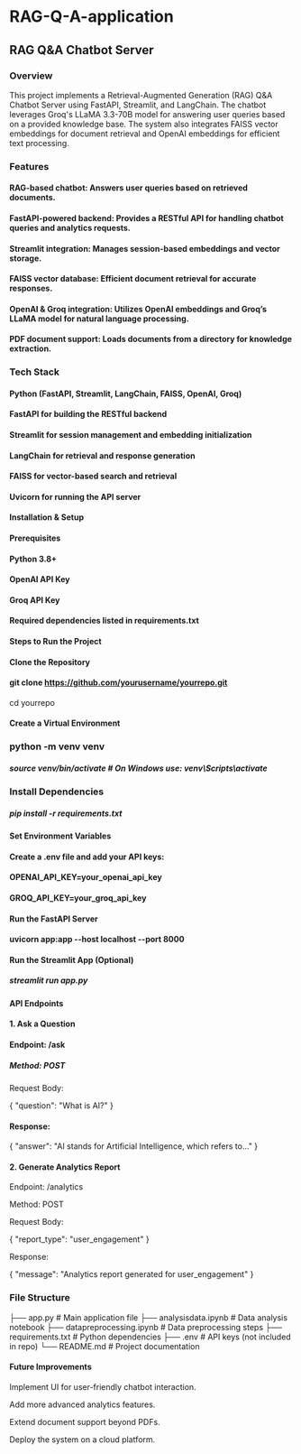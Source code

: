 # RAG-Q-A-application

## RAG Q&A Chatbot Server

### Overview

This project implements a Retrieval-Augmented Generation (RAG) Q&A Chatbot Server using FastAPI, Streamlit, and LangChain. The chatbot leverages Groq's LLaMA 3.3-70B model for answering user queries based on a provided knowledge base. The system also integrates FAISS vector embeddings for document retrieval and OpenAI embeddings for efficient text processing.

### Features

#### RAG-based chatbot: Answers user queries based on retrieved documents.

#### FastAPI-powered backend: Provides a RESTful API for handling chatbot queries and analytics requests.

#### Streamlit integration: Manages session-based embeddings and vector storage.

#### FAISS vector database: Efficient document retrieval for accurate responses.

#### OpenAI & Groq integration: Utilizes OpenAI embeddings and Groq’s LLaMA model for natural language processing.

#### PDF document support: Loads documents from a directory for knowledge extraction.

### Tech Stack

#### Python (FastAPI, Streamlit, LangChain, FAISS, OpenAI, Groq)

#### FastAPI for building the RESTful backend

#### Streamlit for session management and embedding initialization

#### LangChain for retrieval and response generation

#### FAISS for vector-based search and retrieval

#### Uvicorn for running the API server

#### Installation & Setup

#### Prerequisites

#### Python 3.8+

#### OpenAI API Key

#### Groq API Key

#### Required dependencies listed in requirements.txt

#### Steps to Run the Project

#### Clone the Repository

#### git clone https://github.com/yourusername/yourrepo.git
cd yourrepo

#### Create a Virtual Environment

### python -m venv venv
##### source venv/bin/activate   # On Windows use: venv\Scripts\activate

### Install Dependencies

##### pip install -r requirements.txt

#### Set Environment Variables

#### Create a .env file and add your API keys:

#### OPENAI_API_KEY=your_openai_api_key
#### GROQ_API_KEY=your_groq_api_key

#### Run the FastAPI Server

#### uvicorn app:app --host localhost --port 8000

#### Run the Streamlit App (Optional)

##### streamlit run app.py

#### API Endpoints

#### 1. Ask a Question

#### Endpoint: /ask

##### Method: POST

Request Body:

{
  "question": "What is AI?"
}

#### Response:

{
  "answer": "AI stands for Artificial Intelligence, which refers to..."
}

#### 2. Generate Analytics Report

Endpoint: /analytics

Method: POST

Request Body:

{
  "report_type": "user_engagement"
}

Response:

{
  "message": "Analytics report generated for user_engagement"
}

### File Structure

├── app.py               # Main application file
├── analysisdata.ipynb   # Data analysis notebook
├── datapreprocessing.ipynb # Data preprocessing steps
├── requirements.txt     # Python dependencies
├── .env                 # API keys (not included in repo)
└── README.md            # Project documentation

#### Future Improvements

Implement UI for user-friendly chatbot interaction.

Add more advanced analytics features.

Extend document support beyond PDFs.

Deploy the system on a cloud platform.
